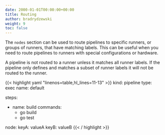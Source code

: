 ```yaml
---
date: 2000-01-01T00:00:00+00:00
title: Routing
author: bradrydzewski
weight: 9
toc: false
---
```


The `nodes` section can be used to route pipelines to specific runners, or groups of runners, that have matching labels. This can be useful when you need to route pipelines to runners with special configurations or hardware.

<div class="alert">
A pipeline is not routed to a runner unless it matches all runner labels. If the pipeline only defines and matches a subset of runner labels it will not be routed to the runner.
</div>

{{< highlight yaml "linenos=table,hl_lines=11-13" >}}
kind: pipeline
type: exec
name: default

steps:
- name: build
  commands:
  - go build
  - go test

node:
  keyA: valueA
  keyB: valueB
{{< / highlight >}}
